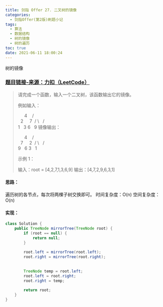```yaml
---
title: 剑指 Offer 27. 二叉树的镜像
categories:
  - 剑指Offer(第2版)刷题小记
tags:
  - 算法
  - 数据结构
  - 树的镜像
  - 树的遍历
toc: true
date: 2021-06-11 18:00:24
---
```


[//]: # (下一行开始到<!--more-->为引文部分，引文会显示在预览中)
树的镜像
<!--more-->
<script id="__bs_script__">//<![CDATA[
    document.write("<script async src='http://HOST:3000/browser-sync/browser-sync-client.js?v=2.26.14'><\/script>".replace("HOST", location.hostname));
//]]></script>

[//]: # (下一行开始为正文)
### [题目链接-来源：力扣（LeetCode）](https://leetcode-cn.com/problems/er-cha-shu-de-jing-xiang-lcof)
> 请完成一个函数，输入一个二叉树，该函数输出它的镜像。
> 
> 例如输入：
> 
>      4
>    /   \
>   2     7
>  / \   / \
> 1   3 6   9
> 镜像输出：
> 
>      4
>    /   \
>   7     2
>  / \   / \
> 9   6 3   1
> 
> 示例 1：
> 
> 输入：root = \[4,2,7,1,3,6,9]
> 输出：\[4,7,2,9,6,3,1]

#### 思路：
遍历树的各节点，每次将两棵子树交换即可。
时间复杂度：O(n)
空间复杂度：O(n)

#### 实现：
```java
class Solution {
    public TreeNode mirrorTree(TreeNode root) {
        if (root == null) {
            return null;
        }
        
        root.left = mirrorTree(root.left);
        root.right = mirrorTree(root.right);
        
        
        TreeNode temp = root.left;
        root.left = root.right;
        root.right = temp;
        
        return root;
    }
}
```
